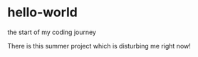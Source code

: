 # hello-world
the start of my coding journey

There is this summer project which is disturbing me right now!
